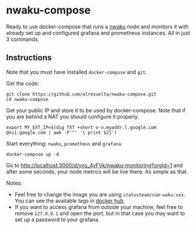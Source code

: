 # nwaku-compose

Ready to use docker-compose that runs a [nwaku](https://github.com/waku-org/nwaku) node and monitors it with already set up and configured grafana and prometheus instances. All in just 3 commands.

## Instructions

Note that you must have installed `docker-compose` and `git`.

Get the code:

```console
git clone https://github.com/alrevuelta/nwaku-compose.git
cd nwaku-compose
```

Get your public IP and store it to be used by docker-compose. Note that if you are behind a NAT you should configure it properly.

```console
export MY_EXT_IP=$(dig TXT +short o-o.myaddr.l.google.com @ns1.google.com | awk -F'"' '{ print $2}')
```

Start everything: `nwaku`, `prometheus` and `grafana`.
```console
docker-compose up -d
```

Go to [http://localhost:3000/d/yns_4vFVk/nwaku-monitoring?orgId=1](http://localhost:3000/d/yns_4vFVk/nwaku-monitoring?orgId=1) and after some seconds, your node metrics will be live there. As simple as that.


Notes:
* Feel free to change the image you are using `statusteam/nim-waku:xxx`. You can see the available tags in [docker hub](https://hub.docker.com/r/statusteam/nim-waku).
* If you want to access grafana from outside your machine, feel free to remove `127.0.0.1` and open the port, but in that case you may want to set up a password to your grafana.